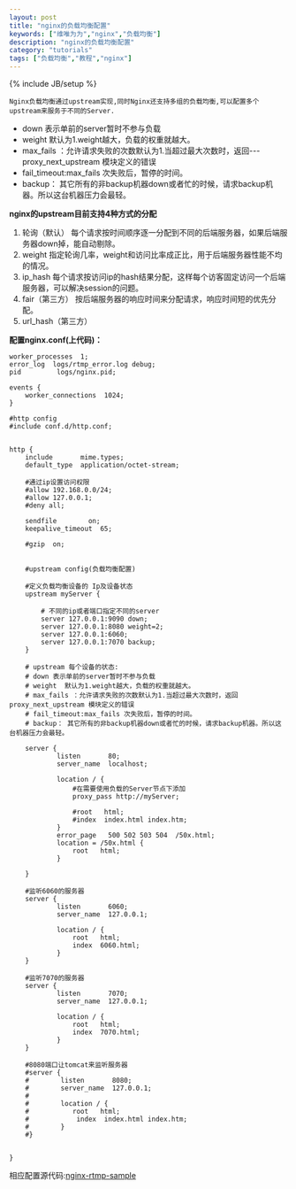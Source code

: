 ```yaml
---
layout: post
title: "nginx的负载均衡配置"
keywords: ["维唯为为","nginx","负载均衡"]
description: "nginx的负载均衡配置"
category: "tutorials"
tags: ["负载均衡","教程","nginx"]
---
```


{% include JB/setup %}

	Nginx负载均衡通过upstream实现,同时Nginx还支持多组的负载均衡,可以配置多个upstream来服务于不同的Server.

- down 表示单前的server暂时不参与负载 
- weight  默认为1.weight越大，负载的权重就越大。 
- max_fails ：允许请求失败的次数默认为1.当超过最大次数时，返回--- proxy_next_upstream 模块定义的错误 
- fail_timeout:max_fails 次失败后，暂停的时间。 
- backup： 其它所有的非backup机器down或者忙的时候，请求backup机器。所以这台机器压力会最轻。

**nginx的upstream目前支持4种方式的分配** 

 1. 轮询（默认）
      每个请求按时间顺序逐一分配到不同的后端服务器，如果后端服务器down掉，能自动剔除。 
 2. weight
      指定轮询几率，weight和访问比率成正比，用于后端服务器性能不均的情况。 
 3. ip_hash
      每个请求按访问ip的hash结果分配，这样每个访客固定访问一个后端服务器，可以解决session的问题。  
 4. fair（第三方）
      按后端服务器的响应时间来分配请求，响应时间短的优先分配。  
 5. url_hash（第三方）
 
**配置nginx.conf(上代码)：**

```
worker_processes  1;
error_log  logs/rtmp_error.log debug;
pid			logs/nginx.pid;

events {
    worker_connections  1024;
}

#http config
#include conf.d/http.conf;


http {
    include       mime.types;
    default_type  application/octet-stream;

	#通过ip设置访问权限
	#allow 192.168.0.0/24;
	#allow 127.0.0.1;
	#deny all;
	
    sendfile        on;
    keepalive_timeout  65;

    #gzip  on;
	
	
	#upstream config(负载均衡配置)
	
	#定义负载均衡设备的 Ip及设备状态 
	upstream myServer {   

		# 不同的ip或者端口指定不同的server
		server 127.0.0.1:9090 down; 
		server 127.0.0.1:8080 weight=2; 
		server 127.0.0.1:6060; 
		server 127.0.0.1:7070 backup; 
	}

	# upstream 每个设备的状态:
	# down 表示单前的server暂时不参与负载 
	# weight  默认为1.weight越大，负载的权重就越大。 
	# max_fails ：允许请求失败的次数默认为1.当超过最大次数时，返回proxy_next_upstream 模块定义的错误 
	# fail_timeout:max_fails 次失败后，暂停的时间。 
	# backup： 其它所有的非backup机器down或者忙的时候，请求backup机器。所以这台机器压力会最轻。

	server {
			listen       80;
			server_name  localhost;
			
			location / {
				#在需要使用负载的Server节点下添加
				proxy_pass http://myServer;
				
				#root   html;
				#index  index.html index.htm;
			}
			error_page   500 502 503 504  /50x.html;
			location = /50x.html {
				root   html;
			}
			
	}

	#监听6060的服务器
	server {
			listen       6060;
			server_name  127.0.0.1;
			
			location / {	
				root   html;
				index  6060.html;
			}
	}

	#监听7070的服务器
	server {
			listen       7070;
			server_name  127.0.0.1;
			
			location / {	
				root   html;
				index  7070.html;
			}
	}

	#8080端口让tomcat来监听服务器
	#server {
	#        listen       8080;
	#        server_name  127.0.0.1;
	#		
	#        location / {	
	#			root   html;
	#            index  index.html index.htm;
	#        }
	#}
	

}
```

相应配置源代码:<a href="https://github.com/luowei/nginx-rtmp-sample" target="__blank">nginx-rtmp-sample</a>